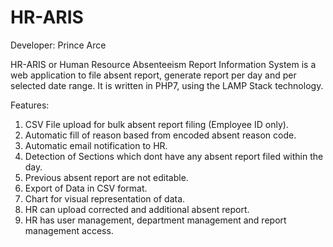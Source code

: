 # HR-ARIS
Developer: Prince Arce

HR-ARIS or Human Resource Absenteeism Report Information System is a web application to file absent report, generate report per day and per selected date range.
It is written in PHP7, using the LAMP Stack technology.

Features:
1. CSV File upload for bulk absent report filing (Employee ID only).
2. Automatic fill of reason based from encoded absent reason code.
3. Automatic email notification to HR.
4. Detection of Sections which dont have any absent report filed within the day.
5. Previous absent report are not editable.
6. Export of Data in CSV format.
7. Chart for visual representation of data.
8. HR can upload corrected and additional absent report.
9. HR has user management, department management and report management access.
